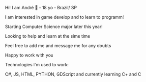 Hi! I am André 🦆 - 18 yo - Brazil/ SP



I am interested in game develop and to learn to programm!

Starting Computer Science major later this year!

Looking to help and learn at the sime time 

Feel free to add me and message me for any doubts 

Happy to work with you


Technologies I'm used to work:

C#, JS, HTML, PYTHON, GDScript and currently learning C+ and C

<!---
andrecostamarques/andrecostamarques is a ✨ special ✨ repository because its `README.md` (this file) appears on your GitHub profile.
You can click the Preview link to take a look at your changes.
--->

